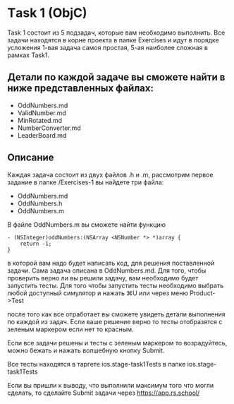# Тask 1 (ObjC)
Task 1 состоит из 5 подзадач, которые вам необходимо выполнить. 
Все задачи находятся в корне проекта в папке Exercises и идут в порядке усложения 
1-вая задача самоя простая, 5-ая наиболее сложная в рамках Task1.

## Детали по каждой задаче вы сможете найти в ниже представленных файлах:
  - OddNumbers.md
  - ValidNumber.md
  - MinRotated.md
  - NumberConverter.md
  - LeaderBoard.md

## Описание 
Каждая задача состоит из двух файлов .h и .m, рассмотрим первое задание
в папке /Exercises-1 вы найдете три файла:
- OddNumbers.md
- OddNumbers.h
- OddNumbers.m

В файле OddNumbers.m вы сможете найти функцию 
```
- (NSInteger)oddNumbers:(NSArray <NSNumber *> *)array {
    return -1;
}
```
 в которой вам надо будет написать код, для решения поставленной задачи. 
 Сама задача описана в OddNumbers.md. Для того, чтобы проверить верно ли вы решили 
 задачу, вам необходимо будет запустить тесты. Для того чтобы запустить тесты необходимо 
 выбрать любой доступный симулятор и нажать ⌘U или через меню Product->Test

после того как все отработает вы сможете увидеть детали выполнения по каждой из задач. 
Если ваше решение верно то тесты отобразятся с зеленым маркером если нет то красным. 

Если все задачи решены и тесты с зеленым маркером то возрадуйтесь, можно бежать и нажать волшебную кнопку Submit.

Все тесты находятся в таргете ios.stage-task1Tests в папке ios.stage-task1Tests

Если вы пришли к выводу, что выполнили максимум того что могли сделать, то сделайте Submit задачи через 
https://app.rs.school/
